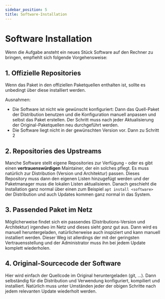 ```yaml
---
sidebar_position: 5
title: Software-Installation
---
```


# Software Installation

Wenn die Aufgabe ansteht ein neues Stück Software auf den Rechner zu bringen,
empfiehlt sich folgende Vorgehensweise:

## 1. Offizielle Repositories

Wenn das Paket in den offiziellen Paketquellen enthalten ist, sollte es unbedingt
über diese installiert werden.

Ausnahmen:
- Die Software ist nicht wie gewünscht konfiguriert: Dann das Quell-Paket der Distribution
benutzen und die Konfiguration manuell anpassen und selbst das Paket erstellen. Der Schritt
muss nach jeder Aktualisierung der Original-Paketquellen neu durchgeführt werden.
- Die Software liegt nicht in der gewünschten Version vor. Dann zu Schritt 2

## 2. Repositories des Upstreams

Manche Software stellt eigene Repositories zur Verfügung - oder es gibt einen **vertrauenswürdigen**
Maintainer, der ein solches pflegt. Es muss natürlich zur Distribution (Version und Architektur)
passen. Dieses Repository muss dann den eigenen Listen hinzugefügt werden und der Paketmanager
muss die lokalen Listen aktualisieren.
Danach geschieht die Installation ganz normal über einen zum Beispiel `apt install <software>`
der Distribution und auch Updates kommen ganz normal in das System.

## 3. Passended Paket im Netz

Möglicherweise findet sich ein passendes (Distributions-Version und Architektur) irgendwo
im Netz und dieses sieht *ganz* gut aus. Dann wird es manuell heruntergeladen, natürlicherweise
auch inspiziert und kann manuell installiert werden. Dieser Weg ist allerdings der mit der
geringsten Vertrauensstellung und der Administrator muss ihn bei jedem Update komplett 
wiederholen.

## 4. Original-Sourcecode der Software

Hier wird einfach der Quellcode im Original heruntergeladen (git, ...). Dann selbständig für die
Distribution und Verwendung konfiguriert, kompiliert und installiert. Natürlich muss unter 
Umständen jeder der obigen Schritte nach jedem relevanten Update wiederholt werden.
